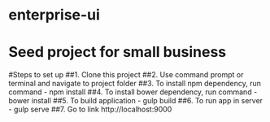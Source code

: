 # enterprise-ui
# Seed project for small business 
#Steps to set up 
##1. Clone this project 
##2. Use command prompt or terminal and navigate to project folder
##3. To install npm dependency, run command - npm install
##4. To install bower dependency, run command - bower install
##5. To build application - gulp build
##6. To run app in server - gulp serve
##7. Go to link http://localhost:9000
